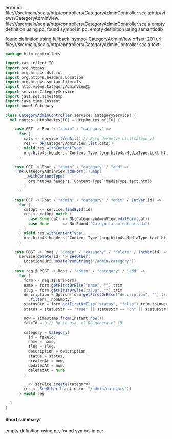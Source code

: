 error id: file://<WORKSPACE>/src/main/scala/http/controllers/CategoryAdminController.scala:http/views/CategoryAdminView.
file://<WORKSPACE>/src/main/scala/http/controllers/CategoryAdminController.scala
empty definition using pc, found symbol in pc: 
empty definition using semanticdb

found definition using fallback; symbol CategoryAdminView
offset: 201
uri: file://<WORKSPACE>/src/main/scala/http/controllers/CategoryAdminController.scala
text:
```scala
package http.controllers

import cats.effect.IO
import org.http4s._
import org.http4s.dsl.io._
import org.http4s.headers.Location
import org.http4s.syntax.literals._
import http.views.CategoryAdminView@@
import service.CategoryService
import java.sql.Timestamp
import java.time.Instant
import model.Category

class CategoryAdminController(service: CategoryService) {
  val routes: HttpRoutes[IO] = HttpRoutes.of[IO] {

    case GET -> Root / "admin" / "category" =>
      for {
        cats <- service.findAll() // Esto devuelve List[Category]
        res <- Ok(CategoryAdminView.list(cats))
      } yield res.withContentType(
        org.http4s.headers.`Content-Type`(org.http4s.MediaType.text.html)
      )

    case GET -> Root / "admin" / "category" / "add" =>
      Ok(CategoryAdminView.addForm()).map(
        _.withContentType(
          org.http4s.headers.`Content-Type`(MediaType.text.html)
        )
      )

    case GET -> Root / "admin" / "category" / "edit" / IntVar(id) =>
      for {
        catOpt <- service.findById(id)
        res <- catOpt match {
          case Some(cat) => Ok(CategoryAdminView.editForm(cat))
          case None      => NotFound("Categoría no encontrada")
        }
      } yield res.withContentType(
        org.http4s.headers.`Content-Type`(org.http4s.MediaType.text.html)
      )

    case POST -> Root / "admin" / "category" / "delete" / IntVar(id) =>
      service.delete(id) *> SeeOther(
        Location(Uri.unsafeFromString("/admin/category"))
      )
    case req @ POST -> Root / "admin" / "category" / "add" =>
      for {
        form <- req.as[UrlForm]
        name = form.getFirstOrElse("name", "").trim
        slug = form.getFirstOrElse("slug", "").trim
        description = Option(form.getFirstOrElse("description", "").trim)
          .filter(_.nonEmpty)
        statusStr = form.getFirstOrElse("status", "false").trim.toLowerCase
        status = statusStr == "true" || statusStr == "on" || statusStr == "1"

        now = Timestamp.from(Instant.now())
        fakeId = 0 // No se usa, el DB genera el ID

        category = Category(
          id = fakeId,
          name = name,
          slug = slug,
          description = description,
          status = status,
          createdAt = now,
          updatedAt = now,
          deletedAt = None
        )

        _ <- service.create(category)
        res <- SeeOther(Location(uri"/admin/category"))
      } yield res

  }
}

```


#### Short summary: 

empty definition using pc, found symbol in pc: 